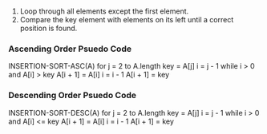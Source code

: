 ### 
1. Loop through all elements except the first element.
2. Compare the key element with elements on its left until a correct position is found.

### Ascending Order Psuedo Code
INSERTION-SORT-ASC(A)
for j = 2 to A.length
  key = A[j]
  i = j - 1
  while i > 0 and A[i] > key
    A[i + 1] = A[i]
    i = i - 1
  A[i + 1] = key

### Descending Order Psuedo Code
INSERTION-SORT-DESC(A)
for j = 2 to A.length
  key = A[j]
  i = j - 1
  while i > 0 and A[i] <= key
    A[i + 1] = A[i]
    i = i - 1
  A[i + 1] = key